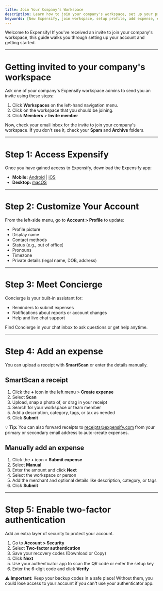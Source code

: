 ```yaml
---
title: Join Your Company's Workspace
description: Learn how to join your company's workspace, set up your profile, add expenses, and secure your account in New Expensify.
keywords: [New Expensify, join workspace, setup profile, add expense, enable two-factor authentication, SmartScan, Concierge]
---
```



Welcome to Expensify! If you've received an invite to join your company's workspace, this guide walks you through setting up your account and getting started.

---

# Getting invited to your company's workspace

Ask one of your company's Expensify workspace admins to send you an invite using these steps: 

1. Click **Workspaces** on the left-hand navigation menu.
2. Click on the workspace that you should be joining.
3. Click **Members** > **Invite member**

Now, check your email inbox for the invite to join your company's workspace. If you don't see it, check your **Spam** and **Archive** folders.

---

# Step 1: Access Expensify

Once you have gained access to Expensify, download the Expensify app:

- **Mobile:** [Android](https://play.google.com/store/apps/details?id=com.expensify.chat) | [iOS](https://apps.apple.com/us/app/expensify-cash/id1530278510)
- **Desktop:** [macOS](https://new.expensify.com/NewExpensify.dmg)

---

# Step 2: Customize Your Account

From the left-side menu, go to **Account > Profile** to update:
   - Profile picture
   - Display name
   - Contact methods
   - Status (e.g., out of office)
   - Pronouns
   - Timezone
   - Private details (legal name, DOB, address)

---

# Step 3: Meet Concierge

Concierge is your built-in assistant for:

- Reminders to submit expenses
- Notifications about reports or account changes
- Help and live chat support

Find Concierge in your chat inbox to ask questions or get help anytime.

---

# Step 4: Add an expense

You can upload a receipt with **SmartScan** or enter the details manually.

## SmartScan a receipt

1. Click the **+** icon in the left menu > **Create expense**
2. Select **Scan**
3. Upload, snap a photo of, or drag in your receipt
4. Search for your workspace or team member
5. Add a description, category, tags, or tax as needed
6. Click **Submit**

💡 **Tip:** You can also forward receipts to [receipts@expensify.com](mailto:receipts@expensify.com) from your primary or secondary email address to auto-create expenses.

## Manually add an expense

1. Click the **+** icon > **Submit expense**
2. Select **Manual**
3. Enter the amount and click **Next**
4. Select the workspace or person
5. Add the merchant and optional details like description, category, or tags
6. Click **Submit**

---

# Step 5: Enable two-factor authentication

Add an extra layer of security to protect your account.

1. Go to **Account > Security**
2. Select **Two-factor authentication**
3. Save your recovery codes (Download or Copy)
4. Click **Next**
5. Use your authenticator app to scan the QR code or enter the setup key
6. Enter the 6-digit code and click **Verify**

⚠️ **Important:** Keep your backup codes in a safe place! Without them, you could lose access to your account if you can't use your authenticator app.

